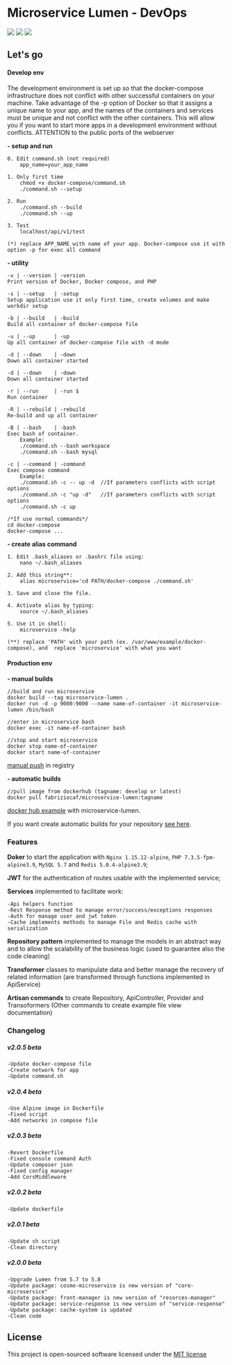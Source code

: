 # Microservice Lumen - DevOps 
![](https://img.shields.io/badge/version-2.0.5--beta-green.svg)
![](https://img.shields.io/badge/docker--compose-build-blue.svg)
![](https://img.shields.io/badge/docker-build-blue.svg)

## Let's go
#### Develop env

The development environment is set up so that the docker-compose infrastructure does not conflict with other successful containers on your machine. Take advantage of the -p option of Docker so that it assigns a unique name to your app, and the names of the containers and services must be unique and not conflict with the other containers. This will allow you if you want to start more apps in a development environment without conflicts. ATTENTION to the public ports of the webserver

**- setup and run**

    0. Edit command.sh (not required)
        app_name=your_app_name

    1. Only first time
        chmod +x docker-compose/command.sh 
        ./command.sh --setup
    
    2. Run
        ./command.sh --build
        ./command.sh --up
        
    3. Test
        localhost/api/v1/test 
    
    (*) replace APP_NAME with name of your app. Docker-compose use it with option -p for exec all command

**- utility**

    -v | --version | -version
    Print version of Docker, Docker compose, and PHP
    
    -s | --setup   | -setup
    Setup application use it only first time, create volumes and make workdir setup
    
    -b | --build   | -build
    Build all container of docker-compose file
    
    -u | --up      | -up
    Up all container of docker-compose file with -d mode
    
    -d | --down    | -down
    Down all container started
    
    -d | --down    | -down
    Down all container started
    
    -r | --run     | -run $
    Run container
    
    -R | --rebuild | -rebuild
    Re-build and up all container
    
    -B | --bash    | -bash
    Exec bash of container.
        Example:
        ./command.sh --bash workspace
        ./command.sh --bash mysql
    
    -c | --command | -command
    Exec compose command
        Example:
        ./command.sh -c -- up -d  //If parameters conflicts with script options
        ./command.sh -c "up -d"   //If parameters conflicts with script options
        ./command.sh -c up
       
    /*If use normal commands*/
    cd docker-compose
    docker-compose ...
    
**- create alias command**
    
    1. Edit .bash_aliases or .bashrc file using: 
        nano ~/.bash_aliases
        
    2. Add this string**: 
        alias microservice='cd PATH/docker-compose ./command.sh'
        
    3. Save and close the file.
    
    4. Activate alias by typing: 
        source ~/.bash_aliases
        
    5. Use it in shell:
        microservice -help    
        
    (**) replace 'PATH' with your path (ex. /var/www/example/docker-compose), and  replace 'microservice' with what you want
    
#### Production env

**- manual builds** 

    //build and run microservice
    docker build --tag microservice-lumen .
    docker run -d -p 9000:9000 --name name-of-container -it microservice-lumen /bin/bash

    //enter in microservice bash     
    docker exec -it name-of-container bash
    
    //stop and start microservice
    docker stop name-of-container
    docker start name-of-container

[manual push](https://docs.docker.com/engine/reference/commandline/push/) in registry 

**- automatic builds** 

    //pull image from dockerhub (tagname: develop or latest)
    docker pull fabriziocaf/microservice-lumen:tagname
    
[docker hub example](https://hub.docker.com/r/fabriziocaf/microservice-lumen) with microservice-lumen.

If you want create automatic builds for your repository [see here](https://hub.docker.com/r/fabriziocaf/microservice-lumen).

### Features 

**Doker** to start the application with `Nginx 1.15.12-alpine`, `PHP 7.3.5-fpm-alpine3.9`, `MySQL 5.7` and `Redis 5.0.4-alpine3.9`;

**JWT** for the authentication of routes usable with the implemented service;

**Services** implemented to facilitate work:

    -Api helpers function
    -Rest Response method to manage error/success/exceptions responses
    -Auth for manage user and jwt token
    -Cache implements methods to manage File and Redis cache with serialization
    
**Repository pattern** implemented to manage the models in an abstract way and to allow the scalability of the business logic (used to guarantee also the code cleaning)

**Transformer** classes to manipulate data and better manage the recovery of related information (are transformed through functions implemented in ApiService)
  
**Artisan commands** to create Repository, ApiController, Provider and Transoformers (Other commands to create example file view documentation)

### Changelog

  ##### v2.0.5 beta
    -Update docker-compose file
    -Create network for app
    -Update command.sh

  ##### v2.0.4 beta
    -Use Alpine image in Dockerfile 
    -Fixed script
    -Add networks in compose file

  ##### v2.0.3 beta
    -Revert Dockerfile
    -Fixed console command Auth
    -Update composer json
    -Fixed config manager
    -Add CorsMiddleware

  ##### v2.0.2 beta
    -Update dockerfile

  ##### v2.0.1 beta
    -Update sh script
    -Clean directory
    
  ##### v2.0.0 beta
    -Upgrade Lumen from 5.7 to 5.8
    -Update package: cosmo-microservice is new version of "core-microservice"
    -Update package: front-manager is new version of "resorces-manager"
    -Update package: service-response is new version of "service-response"
    -Update package: cache-system is updated 
    -Clean code

## License

This project is open-sourced software licensed under the [MIT license](http://opensource.org/licenses/MIT)
